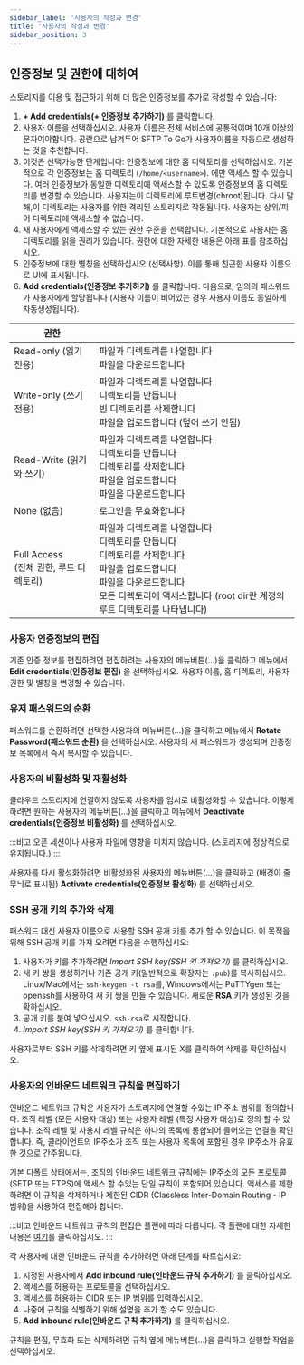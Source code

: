 ```yaml
---
sidebar_label: '사용자의 작성과 변경'
title: '사용자의 작성과 변경'
sidebar_position: 3
---
```

## 인증정보 및 권한에 대하여

스토리지를 이용 및 접근하기 위해 더 많은 인증정보를 추가로 작성할 수 있습니다:

1. **+ Add credentials(+ 인증정보 추가하기)** 를 클릭합니다.
2. 사용자 이름을 선택하십시오. 사용자 이름은 전체 서비스에 공통적이며 10개 이상의 문자여야합니다. 공란으로 남겨두어 SFTP To Go가 사용자이름을 자동으로 생성하는 것을 추천합니다.
3. 이것은 선택가능한 단계입니다: 인증정보에 대한 홈 디렉토리를 선택하십시오. 기본적으로 각 인증정보는 홈 디렉토리 (`/home/<username>`). 에만 액세스 할 수 있습니다. 여러 인증정보가 동일한 디렉토리에 액세스할 수 있도록 인증정보의 홈 디렉토리를 변경할 수 있습니다. 사용자는이 디렉토리에 루트변경(chroot)됩니다. 다시 말해,이 디렉토리는 사용자를 위한 격리된 스토리지로 작동됩니다. 사용자는 상위/피어 디렉토리에 액세스할 수 없습니다.
4. 새 사용자에게 액세스할 수 있는 권한 수준을 선택합니다. 기본적으로 사용자는 홈 디렉토리를 읽을 권리가 있습니다. 권한에 대한 자세한 내용은 아래 표를 참조하십시오.
5. 인증정보에 대한 별칭을 선택하십시오 (선택사항). 이를 통해 친근한 사용자 이름으로 UI에 표시됩니다.
6. **Add credentials(인증정보 추가하기)** 를 클릭합니다. 다음으로, 임의의 패스워드가 사용자에게 할당됩니다 (사용자 이름이 비어있는 경우 사용자 이름도 동일하게 자동생성됩니다).


|  권한  |                                                                                            |
|------------|----------------------------------------------------------------------------------------------------------|
| Read-only (읽기전용)  | 파일과 디렉토리를 나열합니다<br/>파일을 다운로드합니다                                                                  |
| Write-only (쓰기전용) | 파일과 디렉토리를 나열합니다<br/>디렉토리를 만듭니다<br/>빈 디렉토리를 삭제합니다<br/>파일을 업로드합니다 (덮어 쓰기 안됨) |
| Read-Write (읽기와 쓰기) | 파일과 디렉토리를 나열합니다<br/>디렉토리를 만듭니다<br/>디렉토리를 삭제합니다<br/>파일을 업로드합니다<br/>파일을 다운로드합니다         |
| None (없음)       | 로그인을 무효화합니다  |
| Full Access <br/>(전체 권한, 루트 디렉토리) | 파일과 디렉토리를 나열합니다<br/>디렉토리를 만듭니다<br/>디렉토리를 삭제합니다<br/>파일을 업로드합니다<br/>파일을 다운로드합니다<br/>모든 디렉토리에 액세스합니다 (root dir란 계정의 루트 디텍토리를 나타냅니다)         |


### 사용자 인증정보의 편집

기존 인증 정보를 편집하려면 편집하려는 사용자의 메뉴버튼(...)을 클릭하고 메뉴에서 **Edit credentials(인증정보 편집)** 을 선택하십시오. 사용자 이름, 홈 디렉토리, 사용자 권한 및 별칭을 변경할 수 있습니다.

### 유저 패스워드의 순환

패스워드를 순환하려면 선택한 사용자의 메뉴버튼(...)을 클릭하고 메뉴에서 **Rotate Password(패스워드 순환)** 을 선택하십시오. 사용자의 새 패스워드가 생성되며 인증정보 목록에서 즉시 복사할 수 있습니다.

### 사용자의 비활성화 및 재활성화

클라우드 스토리지에 연결하지 않도록 사용자를 임시로 비활성화할 수 있습니다. 이렇게 하려면 원하는 사용자의 메뉴버튼(...)을 클릭하고 메뉴에서 **Deactivate credentials(인증정보 비활성화)** 를 선택하십시오.

:::비고
오픈 세션이나 사용자 파일에 영향을 미치지 않습니다. (스토리지에 정상적으로 유지됩니다.)
:::

사용자를 다시 활성화하려면 비활성화된 사용자의 메뉴버튼(...)을 클릭하고 (배경이 줄무늬로 표시됨) **Activate credentials(인증정보 활성화)** 를 선택하십시오.

### SSH 공개 키의 추가와 삭제

패스워드 대신 사용자 이름으로 사용할 SSH 공개 키를 추가 할 수 있습니다. 이 목적을 위해 SSH 공개 키를 가져 오려면 다음을 수행하십시오:

1. 사용자가 키를 추가하려면 *Import SSH key(SSH 키 가져오기)* 를 클릭하십시오.
2. 새 키 쌍을 생성하거나 기존 공개 키(일반적으로 확장자는 `.pub`)를 복사하십시오. Linux/Mac에서는 `ssh-keygen -t rsa`를, Windows에서는 PuTTYgen 또는 openssh를 사용하여 새 키 쌍을 만들 수 있습니다. 새로운 **RSA** 키가 생성된 것을 확하십시오.
3. 공개 키를 붙여 넣으십시오. `ssh-rsa`로 시작합니다.
4. *Import SSH key(SSH 키 가져오기)* 를 클릭합니다.

사용자로부터 SSH 키를 삭제하려면 키 옆에 표시된 X를 클릭하여 삭제를 확인하십시오.

### 사용자의 인바운드 네트워크 규칙을 편집하기

인바운드 네트워크 규칙은 사용자가 스토리지에 연결할 수있는 IP 주소 범위를 정의합니다. 조직 레벨 (모든 사용자 대상) 또는 사용자 레벨 (특정 사용자 대상)로 정의 할 수 있습니다. 조직 레벨 및 사용자 레벨 규칙은 하나의 목록에 통합되어 들어오는 연결을 확인합니다. 즉, 클라이언트의 IP주소가 조직 또는 사용자 목록에 포함된 경우 IP주소가 유효한 것으로 간주됩니다.

기본 디폴트 상태에서는, 조직의 인바운드 네트워크 규칙에는 IP주소의 모든 프로토콜 (SFTP 또는 FTPS)에 액세스 할 수있는 단일 규칙이 포함되어 있습니다. 액세스를 제한하려면 이 규칙을 삭제하거나 제한된 CIDR (Classless Inter-Domain Routing - IP 범위)을 사용하여 편집해야 합니다.

:::비고
인바운드 네트워크 규칙의 편집은 플랜에 따라 다릅니다. 각 플랜에 대한 자세한 내용은 [여기](https://sftptogo.com/pricing)를 클릭하십시오.
:::

각 사용자에 대한 인바운드 규칙을 추가하려면 아래 단계를 따르십시오:
1. 지정된 사용자에서 **Add inbound rule(인바운드 규칙 추가하기)** 를 클릭하십시오.
2. 액세스를 허용하는 프로토콜을 선택하십시오.
3. 액세스를 허용하는 CIDR 또는 IP 범위를 입력하십시오.
4. 나중에 규칙을 식별하기 위해 설명을 추가 할 수도 있습니다.
5. **Add inbound rule(인바운드 규칙 추가하기)** 를 클릭하십시오.

규칙을 편집, 무효화 또는 삭제하려면 규칙 옆에 메뉴버튼(...)을 클릭하고 실행할 작업을 선택하십시오.
